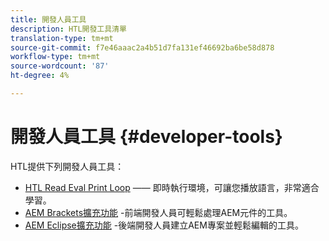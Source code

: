 ```yaml
---
title: 開發人員工具
description: HTL開發工具清單
translation-type: tm+mt
source-git-commit: f7e46aaac2a4b51d7fa131ef46692ba6be58d878
workflow-type: tm+mt
source-wordcount: '87'
ht-degree: 4%

---
```



# 開發人員工具 {#developer-tools}

HTL提供下列開發人員工具：

* [HTL Read Eval Print Loop](https://github.com/Adobe-Marketing-Cloud/aem-htl-repl)  —— 即時執行環境，可讓您播放語言，非常適合學習。
* [AEM Brackets擴充功能](https://docs.adobe.com/content/help/en/experience-manager-65/developing/devtools/aem-brackets.html) -前端開發人員可輕鬆處理AEM元件的工具。
* [AEM Eclipse擴充功能](https://docs.adobe.com/content/help/en/experience-manager-65/developing/devtools/aem-eclipse.html) -後端開發人員建立AEM專案並輕鬆編輯的工具。

